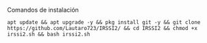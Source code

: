 Comandos de instalación 

<pre><code>apt update && apt upgrade -y && pkg install git -y && git clone https://github.com/Lautaro723/IRSSI2/ && cd IRSSI2 && chmod +x irssi2.sh && bash irssi2.sh</code></pre>
